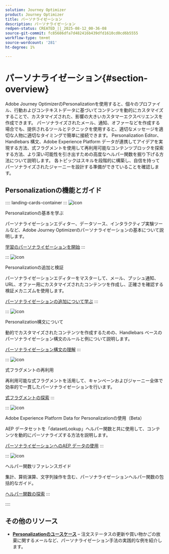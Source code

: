 ```yaml
---
solution: Journey Optimizer
product: Journey Optimizer
title: パーソナライゼーション
description: パーソナライゼーション
redpen-status: CREATED_||_2025-08-12_00-36-08
source-git-commit: fc85686dfa7d482416b439dfd1610cd0cd6b5555
workflow-type: tm+mt
source-wordcount: '281'
ht-degree: 1%

---
```



# パーソナライゼーション{#section-overview}

Adobe Journey OptimizerのPersonalizationを使用すると、個々のプロファイル、行動およびコンテキストデータに基づいてコンテンツを動的にカスタマイズすることで、カスタマイズされた、影響の大きいカスタマーエクスペリエンスを作成できます。 パーソナライズされたメール、通知、オファーなどを作成する場合でも、提供されるツールとテクニックを使用すると、適切なメッセージを適切な人物に適切なタイミングで簡単に接続できます。 Personalization Editor、Handlebars 構文、Adobe Experience Platform データが連携してアイデアを実現する方法、式フラグメントを使用して再利用可能なコンテンツブロックを探索する方法、より深い可能性を引き出すための高度なヘルパー関数を掘り下げる方法について説明します。 各トピックはスキルを段階的に構築し、自信を持ってパーソナライズされたジャーニーを設計する準備ができていることを確認します。

## Personalizationの機能とガイド

:::: landing-cards-container
:::
![icon](https://cdn.experienceleague.adobe.com/icons/circle-play.svg?lang=ja)

Personalizationの基本を学ぶ

パーソナライゼーションエディター、データソース、インタラクティブ実験ツールなど、Adobe Journey Optimizerのパーソナライゼーションの基本について説明します。

[学習のパーソナライゼーションを開始](../using/personalization/personalize.md)
:::

:::
![icon](https://cdn.experienceleague.adobe.com/icons/list-check.svg?lang=ja)

Personalizationの追加と検証

パーソナライゼーションエディターをマスターして、メール、プッシュ通知、URL、オファー用にカスタマイズされたコンテンツを作成し、正確さを確認する検証メカニズムを使用します。

[パーソナライゼーションの追加について学ぶ](../using/personalization/personalization-build-expressions.md)
:::

:::
![icon](https://cdn.experienceleague.adobe.com/icons/code-branch.svg?lang=ja)

Personalization構文について

動的でカスタマイズされたコンテンツを作成するための、Handlebars ベースのパーソナライゼーション構文のルールと例について説明します。

[パーソナライゼーション構文の理解](../using/personalization/personalization-syntax.md)
:::

:::
![icon](https://cdn.experienceleague.adobe.com/icons/puzzle-piece.svg?lang=ja)

式フラグメントの再利用

再利用可能な式フラグメントを活用して、キャンペーンおよびジャーニー全体で効率的で一貫したパーソナライゼーションを行います。

[式フラグメントの探索](../using/personalization/use-expression-fragments.md)
:::

:::
![icon](https://cdn.experienceleague.adobe.com/icons/database.svg?lang=ja)

Adobe Experience Platform Data for Personalizationの使用（Beta）

AEP データセットを「datasetLookup」ヘルパー関数と共に使用して、コンテンツを動的にパーソナライズする方法を説明します。

[パーソナライゼーションへのAEP データの使用](../using/personalization/aep-data-perso.md)
:::

:::
![icon](https://cdn.experienceleague.adobe.com/icons/screwdriver-wrench.svg?lang=ja)

ヘルパー関数リファレンスガイド

集計、算術演算、文字列操作を含む、パーソナライゼーションヘルパー関数の包括的なガイド。

[ヘルパー関数の探索](functions-landing-page.md)
:::

::::


## その他のリソース

- **[Personalizationのユースケース](personalization-use-cases-landing-page.md)** – 注文ステータスの更新や買い物かごの放棄に関するメールなど、パーソナライゼーション手法の実践的な例を紹介します。
